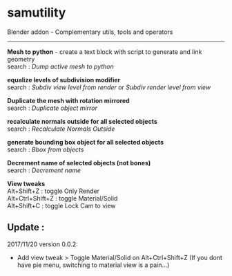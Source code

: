 # samutility
Blender addon - Complementary utils, tools and operators

---

**Mesh to python** - create a text block with script to generate and link geometry  
search : *Dump active mesh to python*

**equalize levels of subdivision modifier**  
search : *Subdiv view level from render* or *Subdiv render level from view*

**Duplicate the mesh with rotation mirrored**  
search : *Duplicate object mirror*

**recalculate normals outside for all selected objects**  
search : *Recalculate Normals Outside*

**generate bounding box object for all selected objects**  
search : *Bbox from objects*

**Decrement name of selected objects (not bones)**  
search : *Decrement name*


**View tweaks**  
Alt+Shift+Z : toggle Only Render  
Alt+Ctrl+Shift+Z : toggle Material/Solid  
Alt+Shift+C : toggle Lock Cam to view  


## Update :

2017/11/20 version 0.0.2:  
  - Add view tweak > Toggle Material/Solid on Alt+Ctrl+Shift+Z (If you dont have pie menu, switching to material view is a pain...)
